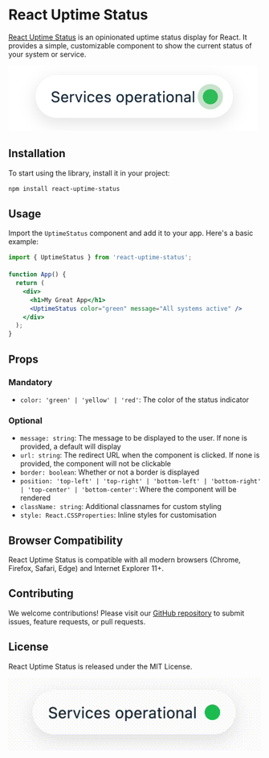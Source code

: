 # React Uptime Status

[React Uptime Status](https://roryflint.co.uk/) is an opinionated uptime status display for React. It provides a simple, customizable component to show the current status of your system or service.

![React Uptime Status Example](./assets/demo.png)

## Installation

To start using the library, install it in your project:

```bash
npm install react-uptime-status
```

## Usage

Import the `UptimeStatus` component and add it to your app. Here's a basic example:

```jsx
import { UptimeStatus } from 'react-uptime-status';

function App() {
  return (
    <div>
      <h1>My Great App</h1>
      <UptimeStatus color="green" message="All systems active" />
    </div>
  );
}
```

## Props

### Mandatory

- `color: 'green' | 'yellow' | 'red'`: The color of the status indicator

### Optional

- `message: string`: The message to be displayed to the user. If none is provided, a default will display
- `url: string`: The redirect URL when the component is clicked. If none is provided, the component will not be clickable
- `border: boolean`: Whether or not a border is displayed
- `position: 'top-left' | 'top-right' | 'bottom-left' | 'bottom-right' | 'top-center' | 'bottom-center'`: Where the component will be rendered
- `className: string`: Additional classnames for custom styling
- `style: React.CSSProperties`: Inline styles for customisation

## Browser Compatibility

React Uptime Status is compatible with all modern browsers (Chrome, Firefox, Safari, Edge) and Internet Explorer 11+.

## Contributing

We welcome contributions! Please visit our [GitHub repository](https://github.com/yourusername/react-uptime-status) to submit issues, feature requests, or pull requests.

## License

React Uptime Status is released under the MIT License.

![React Uptime Status Example](./assets/demo.gif)
